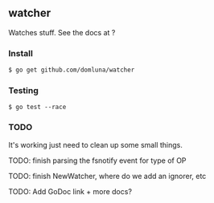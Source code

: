 watcher
-------

Watches stuff. See the docs at ?

### Install

```sh
$ go get github.com/domluna/watcher
```

### Testing

```
$ go test --race
```

### TODO

It's working just need to clean up some small things.

TODO: finish parsing the fsnotify event for type of OP

TODO: finish NewWatcher, where do we add an ignorer, etc

TODO: Add GoDoc link + more docs?


